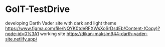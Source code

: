# GoIT-TestDrive
developing Darth Vader site with dark and light theme
https://www.figma.com/file/NQYK0tdeRFXWsXoSrDsdEb/Content-(Copy)?node-id=0%3A1
working site https://dikan-maksim944-darth-vader-site.netlify.app/
